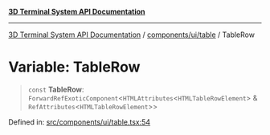 [**3D Terminal System API Documentation**](../../../../README.md)

***

[3D Terminal System API Documentation](../../../../README.md) / [components/ui/table](../README.md) / TableRow

# Variable: TableRow

> `const` **TableRow**: `ForwardRefExoticComponent`\<`HTMLAttributes`\<`HTMLTableRowElement`\> & `RefAttributes`\<`HTMLTableRowElement`\>\>

Defined in: [src/components/ui/table.tsx:54](https://github.com/Dicommunitas/ThreeJS_Terminal_3D/blob/824631c882bd29351bc730ad23d22c22cce24127/src/components/ui/table.tsx#L54)
